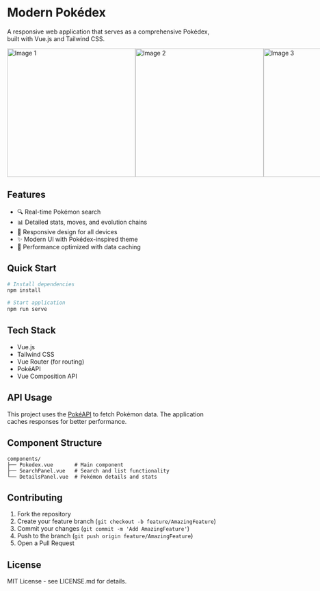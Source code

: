 # Modern Pokédex

A responsive web application that serves as a comprehensive Pokédex, built with Vue.js and Tailwind CSS.

<div style="display: flex; justify-content: space-around;">
    <img src="https://github.com/user-attachments/assets/89c7444c-48da-4a55-a217-7a2a97a7d7a6" alt="Image 1" width="300" />
    <img src="https://github.com/user-attachments/assets/1ba66e41-a866-44d9-8933-dc38db5b7501" alt="Image 2" width="300" />
    <img src="https://github.com/user-attachments/assets/d30cdc07-e8f8-4d2e-bd9f-2564f3247e5c" alt="Image 3" width="300" />
</div>




## Features

- 🔍 Real-time Pokémon search
- 📊 Detailed stats, moves, and evolution chains
- 📱 Responsive design for all devices
- ✨ Modern UI with Pokédex-inspired theme
- 🚀 Performance optimized with data caching

## Quick Start

```bash
# Install dependencies
npm install

# Start application
npm run serve
```

## Tech Stack

- Vue.js
- Tailwind CSS
- Vue Router (for routing)
- PokéAPI
- Vue Composition API

## API Usage

This project uses the [PokéAPI](https://pokeapi.co/) to fetch Pokémon data. The application caches responses for better performance.

## Component Structure

```
components/
├── Pokedex.vue       # Main component
├── SearchPanel.vue   # Search and list functionality
└── DetailsPanel.vue  # Pokémon details and stats
```

## Contributing

1. Fork the repository
2. Create your feature branch (`git checkout -b feature/AmazingFeature`)
3. Commit your changes (`git commit -m 'Add AmazingFeature'`)
4. Push to the branch (`git push origin feature/AmazingFeature`)
5. Open a Pull Request

## License

MIT License - see LICENSE.md for details.
